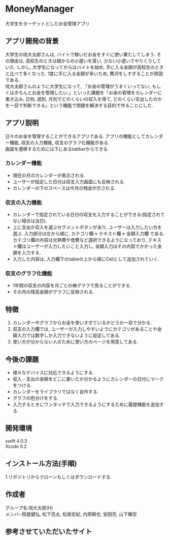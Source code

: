 # MoneyManager

大学生をターゲットとしたお金管理アプリ  

## アプリ開発の背景
 大学生の琉大太郎さんは, バイトで稼いだお金をすぐに使い果たしてしまう. その理由は, 高校生のときは親からの小遣いを貰い, 少ない小遣いでやりくりしていた. しかし, 大学生になってからはバイトを始め, 手に入る金額が高校生のときと比べて多くなった. 1度に手に入る金額が多いため, 贅沢をしすぎることが原因である.  
 琉大太郎さんのように大学生になって, 「お金の管理がうまくいってない, もしくはきちんとお金を管理したい.」といった課題を「お金の管理をカレンダーに書き込み, 日別, 週別, 月別でどのくらいの収入を得て, どのくらい支出したのかを一目で判断できる」という機能で問題を解決する目的で作ることにした.  

## アプリ説明
日々のお金を管理することができるアプリである. アプリの機能としてカレンダー機能, 収支の入力機能, 収支のグラフ化機能がある.  
画面を遷移するためには下にあるtabbarからできる. 

### カレンダー機能
* 現在の月のカレンダーが表示される.  
* ユーザーが指定した日付は収支入力画面にも反映される.  
* カレンダーの下のスペースは今月の残金が示される.   

### 収支の入力機能
* カレンダーで指定されている日付の収支を入力することができる(指定されてない場合は当日).  
* 上に支出か収入を選ぶセグメントボタンがあり, ユーザーは入力したい方を選ぶ. 入力部分は左から順に, カテゴリ欄-> テキスト欄-> 金額入力欄 である. カテゴリ欄の内容は光熱費や食費など選択できるようになっており, テキスト欄はユーザーが入力したいこと入力し, 金額入力はその内容でかかった金額を入力する.  
* 入力した内容は, 入力欄下のtableの上から順にCellとして追加されていく.  

### 収支のグラフ化機能
* 1年間の収支の内容を月ごとの棒グラフで見ることができる.  
* その月の残高金額がグラフに反映される. 

## 特徴
1. カレンダーやグラフからお金を使いすぎているかどうか一目で分かる.  
2. 収支の入力欄では, ユーザーが入力しやすいようにカテゴリがあることや金額入力では数字しか入力できないように設定してある.  
3. 使い方が分からない人のために使い方のページを用意してある.  

## 今後の課題
* 様々なデバイスに対応できるようにする.  
* 収入・支出の金額をどこに書いたか分かるようにカレンダーの日付にマークをつける.  
* カレンダーをライブラリではなく自作する.  
* グラフの色分けをする.  
* 入力するときにワンタッチで入力できるようにするために履歴機能を追加する.  

## 開発環境  
swift 4.0.3  
Xcode 9.2  

## インストール方法(手順)
1.リポジトリからクローンもしくはダウンロードする.  

## 作成者  
グループ名:琉大太郎(H)  
メンバ-:照屋健弘, 松下亮太, 松居宏紀, 内原朝也, 安田亮, 山下耀崇  

## 参考させていただいたサイト

